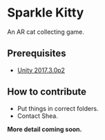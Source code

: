 # Sparkle Kitty
An AR cat collecting game.

## Prerequisites
- [Unity 2017.3.0p2](https://unity3d.com/unity/qa/patch-releases)

## How to contribute
- Put things in correct folders.
- Contact Shea.

**More detail coming soon.**